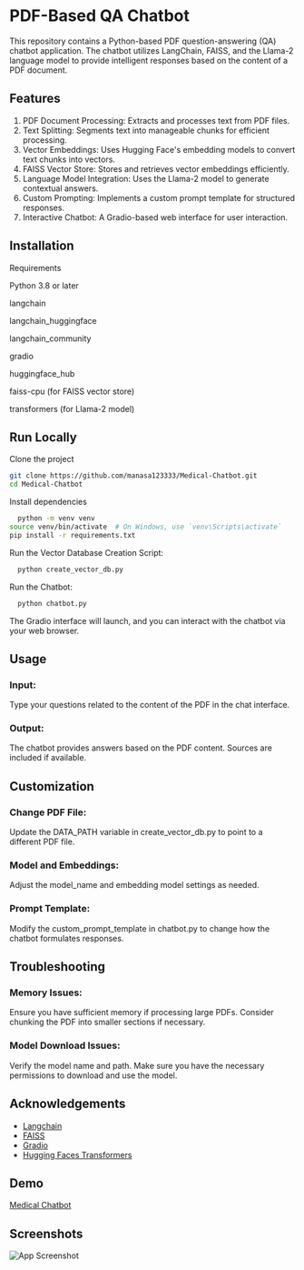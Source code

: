 
# PDF-Based QA Chatbot

This repository contains a Python-based PDF question-answering (QA) chatbot application. The chatbot utilizes LangChain, FAISS, and the Llama-2 language model to provide intelligent responses based on the content of a PDF document.






## Features

1. PDF Document Processing: Extracts and processes text from PDF files.
2. Text Splitting: Segments text into manageable chunks for efficient processing.
3. Vector Embeddings: Uses Hugging Face's embedding models to convert text chunks into vectors.
4. FAISS Vector Store: Stores and retrieves vector embeddings efficiently.
5. Language Model Integration: Uses the Llama-2 model to generate contextual answers.
6. Custom Prompting: Implements a custom prompt template for structured responses.
7. Interactive Chatbot: A Gradio-based web interface for user interaction.


## Installation

Requirements

Python 3.8 or later

langchain

langchain_huggingface

langchain_community

gradio

huggingface_hub

faiss-cpu (for FAISS vector store)

transformers (for Llama-2 model)


    
## Run Locally

Clone the project

```bash
git clone https://github.com/manasa123333/Medical-Chatbot.git
cd Medical-Chatbot

```



Install dependencies

```bash
  python -m venv venv
source venv/bin/activate  # On Windows, use `venv\Scripts\activate`
pip install -r requirements.txt

```

Run the Vector Database Creation Script:

```bash
  python create_vector_db.py

```

Run the Chatbot:

```bash
  python chatbot.py


```

The Gradio interface will launch, and you can interact with the chatbot via your web browser.

## Usage

### Input: 
Type your questions related to the content of the PDF in the chat interface.
### Output: 
The chatbot provides answers based on the PDF content. Sources are included if available.

## Customization

### Change PDF File: 
Update the DATA_PATH variable in create_vector_db.py to point to a different PDF file.
### Model and Embeddings: 
Adjust the model_name and embedding model settings as needed.
### Prompt Template: 
Modify the custom_prompt_template in chatbot.py to change how the chatbot formulates responses.
## Troubleshooting

### Memory Issues: 
Ensure you have sufficient memory if processing large PDFs. Consider chunking the PDF into smaller sections if necessary.
### Model Download Issues: 
Verify the model name and path. Make sure you have the necessary permissions to download and use the model.
## Acknowledgements

 - [Langchain](https://www.langchain.com/)
 - [FAISS](https://github.com/facebookresearch/faiss)
 - [Gradio](https://www.gradio.app/)
  - [Hugging Faces Transformers](https://huggingface.co/TheBloke/Llama-2-7B-Chat-GGML/blob/main/llama-2-7b-chat.ggmlv3.q8_0.bin)


## Demo

[Medical Chatbot](https://huggingface.co/spaces/Manasa1/medicalbot)


## Screenshots

![App Screenshot](https://via.placeholder.com/468x300?text=App+Screenshot+Here)

